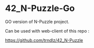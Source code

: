 # 42_N-Puzzle-Go

GO version of N-Puzzle project.

Can be used with web-client of this repo :

https://github.com/trndlz/42_N-Puzzle
